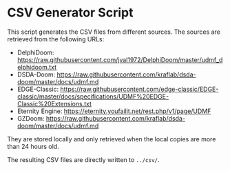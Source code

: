 # CSV Generator Script

This script generates the CSV files from different sources. The sources are retrieved from the following URLs:

* DelphiDoom: https://raw.githubusercontent.com/jval1972/DelphiDoom/master/udmf_delphidoom.txt
* DSDA-Doom: https://raw.githubusercontent.com/kraflab/dsda-doom/master/docs/udmf.md
* EDGE-Classic: https://raw.githubusercontent.com/edge-classic/EDGE-classic/master/docs/specifications/UDMF%20EDGE-Classic%20Extensions.txt
* Eternity Engine: https://eternity.youfailit.net/rest.php/v1/page/UDMF
* GZDoom: https://raw.githubusercontent.com/kraflab/dsda-doom/master/docs/udmf.md

They are stored locally and only retrieved when the local copies are more than 24 hours old.

The resulting CSV files are directly written to `../csv/`.